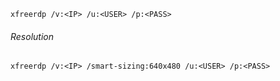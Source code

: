 ```
xfreerdp /v:<IP> /u:<USER> /p:<PASS>
```
###### Resolution
```
xfreerdp /v:<IP> /smart-sizing:640x480 /u:<USER> /p:<PASS>
```
